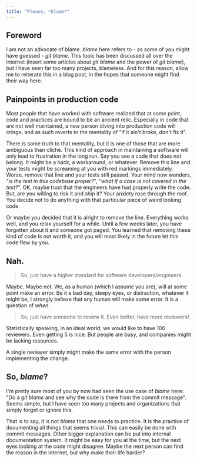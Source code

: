 ```yaml
---
title: "Please, *blame*"
---
```


## Foreword

I am not an advocate of blame. *blame* here refers to - as some of you might have guessed - *git blame*. This topic has been discussed all over the internet (insert some articles about *git blame* and the power of *git blame*), but I have seen far too many projects, blameless. And for this reason, allow me to reiterate this in a blog post, in the hopes that someone might find their way here.

## Painpoints in production code

Most people that have worked with software realized that at some point, code and practices are bound to be an ancient relic. Especially in code that are not well maintained, a new person diving into production code will cringe, and as such reverts to the mentality of "if it ain't broke, don't fix it".

There is some truth to that mentality, but it is one of those that are more ambiguous than cliché. This kind of approach in maintaining a software will only lead to frustration in the long run. Say you see a code that does not belong. It might be a hack, a workaround, or whatever. Remove this line and your tests might be screaming at you with red markings immediately. Worse, remove that line and your tests still passed. Your mind now wanders, "*is the test in this codebase proper?*", "*what if a case is not covered in the test?*". OK, maybe trust that the engineers have had properly write the code. But, are you willing to risk it and ship it? Your anxiety rose through the roof. You decide not to do anything with that particular piece of weird looking code.

Or maybe you decided that it is alright to remove the line. Everything works well, and you relax yourself for a while. Until a few weeks later, you have forgotten about it and someone got paged. You learned that removing these kind of code is not worth it, and you will most likely in the future let this code flew by you.

## Nah.

> So, just have a higher standard for software developers/engineers.

Maybe. Maybe not. We, as a human (which I assume you are), will at some point make an error. Be it a bad day, sleepy eyes, or distraction, whatever it might be, I strongly believe that any human will make some error. It is a question of *when*.

> So, just have someone to review it. Even better, have more reviewers!

Statistically speaking, in an ideal world, we would like to have 100 reviewers. Even getting 5 is nice. But people are busy, and companies might be lacking resources.

A single reviewer simply might make the same error with the person implementing the change.

## So, *blame*?

I'm pretty sure most of you by now had seen the use case of *blame* here: "Do a *git blame* and see why the code is there from the commit message". Seems simple, but I have seen too many projects and organizations that simply forget or ignore this.

That is to say, it is not *blame* that one needs to practice. It is the practice of documenting all things that seems trivial. This can easily be done with commit messages. Other bigger explanation can be put into internal documentation system. It might be easy for you at the time, but the next eyes looking at the code might disagree. Maybe the next person can find the reason in the internet, but why make their life harder?


